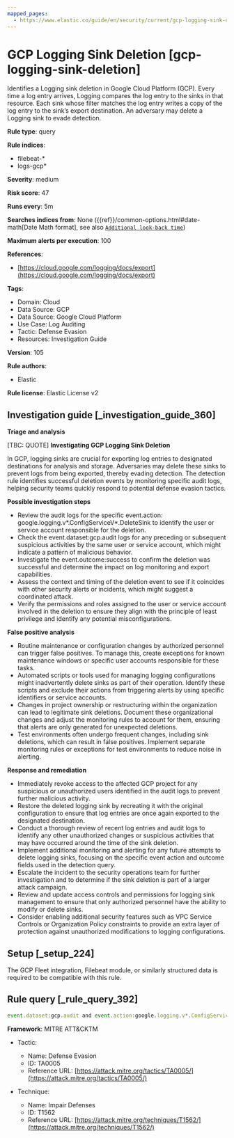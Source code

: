 ```yaml
---
mapped_pages:
  - https://www.elastic.co/guide/en/security/current/gcp-logging-sink-deletion.html
---
```


# GCP Logging Sink Deletion [gcp-logging-sink-deletion]

Identifies a Logging sink deletion in Google Cloud Platform (GCP). Every time a log entry arrives, Logging compares the log entry to the sinks in that resource. Each sink whose filter matches the log entry writes a copy of the log entry to the sink’s export destination. An adversary may delete a Logging sink to evade detection.

**Rule type**: query

**Rule indices**:

* filebeat-*
* logs-gcp*

**Severity**: medium

**Risk score**: 47

**Runs every**: 5m

**Searches indices from**: None ({{ref}}/common-options.html#date-math[Date Math format], see also [`Additional look-back time`](docs-content://solutions/security/detect-and-alert/create-detection-rule.md#rule-schedule))

**Maximum alerts per execution**: 100

**References**:

* [https://cloud.google.com/logging/docs/export](https://cloud.google.com/logging/docs/export)

**Tags**:

* Domain: Cloud
* Data Source: GCP
* Data Source: Google Cloud Platform
* Use Case: Log Auditing
* Tactic: Defense Evasion
* Resources: Investigation Guide

**Version**: 105

**Rule authors**:

* Elastic

**Rule license**: Elastic License v2

## Investigation guide [_investigation_guide_360]

**Triage and analysis**

[TBC: QUOTE]
**Investigating GCP Logging Sink Deletion**

In GCP, logging sinks are crucial for exporting log entries to designated destinations for analysis and storage. Adversaries may delete these sinks to prevent logs from being exported, thereby evading detection. The detection rule identifies successful deletion events by monitoring specific audit logs, helping security teams quickly respond to potential defense evasion tactics.

**Possible investigation steps**

* Review the audit logs for the specific event.action: google.logging.v*.ConfigServiceV*.DeleteSink to identify the user or service account responsible for the deletion.
* Check the event.dataset:gcp.audit logs for any preceding or subsequent suspicious activities by the same user or service account, which might indicate a pattern of malicious behavior.
* Investigate the event.outcome:success to confirm the deletion was successful and determine the impact on log monitoring and export capabilities.
* Assess the context and timing of the deletion event to see if it coincides with other security alerts or incidents, which might suggest a coordinated attack.
* Verify the permissions and roles assigned to the user or service account involved in the deletion to ensure they align with the principle of least privilege and identify any potential misconfigurations.

**False positive analysis**

* Routine maintenance or configuration changes by authorized personnel can trigger false positives. To manage this, create exceptions for known maintenance windows or specific user accounts responsible for these tasks.
* Automated scripts or tools used for managing logging configurations might inadvertently delete sinks as part of their operation. Identify these scripts and exclude their actions from triggering alerts by using specific identifiers or service accounts.
* Changes in project ownership or restructuring within the organization can lead to legitimate sink deletions. Document these organizational changes and adjust the monitoring rules to account for them, ensuring that alerts are only generated for unexpected deletions.
* Test environments often undergo frequent changes, including sink deletions, which can result in false positives. Implement separate monitoring rules or exceptions for test environments to reduce noise in alerting.

**Response and remediation**

* Immediately revoke access to the affected GCP project for any suspicious or unauthorized users identified in the audit logs to prevent further malicious activity.
* Restore the deleted logging sink by recreating it with the original configuration to ensure that log entries are once again exported to the designated destination.
* Conduct a thorough review of recent log entries and audit logs to identify any other unauthorized changes or suspicious activities that may have occurred around the time of the sink deletion.
* Implement additional monitoring and alerting for any future attempts to delete logging sinks, focusing on the specific event action and outcome fields used in the detection query.
* Escalate the incident to the security operations team for further investigation and to determine if the sink deletion is part of a larger attack campaign.
* Review and update access controls and permissions for logging sink management to ensure that only authorized personnel have the ability to modify or delete sinks.
* Consider enabling additional security features such as VPC Service Controls or Organization Policy constraints to provide an extra layer of protection against unauthorized modifications to logging configurations.


## Setup [_setup_224]

The GCP Fleet integration, Filebeat module, or similarly structured data is required to be compatible with this rule.


## Rule query [_rule_query_392]

```js
event.dataset:gcp.audit and event.action:google.logging.v*.ConfigServiceV*.DeleteSink and event.outcome:success
```

**Framework**: MITRE ATT&CKTM

* Tactic:

    * Name: Defense Evasion
    * ID: TA0005
    * Reference URL: [https://attack.mitre.org/tactics/TA0005/](https://attack.mitre.org/tactics/TA0005/)

* Technique:

    * Name: Impair Defenses
    * ID: T1562
    * Reference URL: [https://attack.mitre.org/techniques/T1562/](https://attack.mitre.org/techniques/T1562/)



